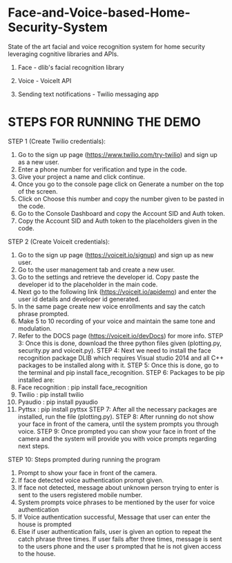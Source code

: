 # Face-and-Voice-based-Home-Security-System

State of the art facial and voice recognition system for home security leveraging cognitive libraries and APIs.

1. Face - dlib's facial recognition library

2. Voice - VoiceIt API

3. Sending text notifications - Twilio messaging app

# STEPS FOR RUNNING THE DEMO

STEP 1 (Create Twilio credentials):
1.	Go to the sign up page (https://www.twilio.com/try-twilio) and sign up as a new user.
2.	Enter a phone number for verification and type in the code.
3.	Give your project a name and click continue. 
4.	Once you go to the console page click on Generate a number on the top of the screen.
5.	Click on Choose this number and copy the number given to be pasted in the code.
6.	Go to the Console Dashboard and copy the Account SID and Auth token.
7.	Copy the Account SID and Auth token to the placeholders given in the code.

STEP 2 (Create Voiceit credentials):
1.	Go to the sign up page (https://voiceit.io/signup) and sign up as new user.
2.	Go to the user management tab and create a new user.
3.	Go to the settings and retrieve the developer id. Copy paste the developer id to the placeholder in the main code.
4.	Next go to the following link (https://voiceit.io/apidemo) and enter the user id details and developer id generated. 
5.	In the same page create new voice enrollments and say the catch phrase prompted.
6.	Make 5 to 10 recording of your voice and maintain the same tone and modulation.
7.	Refer to the DOCS page (https://voiceit.io/devDocs) for more info.
STEP 3: Once this is done, download the three python files given (plotting.py, security.py and voiceit.py).
STEP 4: Next we need to install the face recognition package DLIB which requires Visual studio 2014 and all C++ packages to be installed along with it.
STEP 5: Once this is done, go to the terminal and pip install face_recognition.
STEP 6: Packages to be pip installed are:
1.	Face recognition         : pip install face_recognition
2.	Twilio                   : pip install twilio
3.	Pyaudio                  : pip install pyaudio
4.	Pyttsx                   : pip install pyttsx
STEP 7: After all the necessary packages are installed, run the file (plotting.py).
STEP 8: After running do not show your face in front of the camera, until the system prompts you through voice. 
STEP 9: Once prompted you can show your face in front of the camera and the system will provide you with voice prompts regarding next steps.

STEP 10: Steps prompted during running the program
1.	Prompt to show your face in front of the camera.
2.	If face detected voice authentication prompt given.
3.	If face not detected, message about unknown person trying to enter is sent to the users registered mobile number.
4.	System prompts voice phrases to be mentioned by the user for voice authentication
5.	If Voice authentication successful, Message that user can enter the house is prompted
6.	Else if user authentication fails, user is given an option to repeat the catch phrase three times. If user fails after three times, message is sent to the users phone and the user s prompted that he is not given access to the house.



